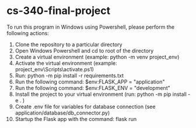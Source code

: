 # cs-340-final-project

To run this program in Windows using Powershell, please perform the following actions:

1. Clone the repository to a particular directory
2. Open Windows Powershell and cd to root of the directory
3. Create a virtual environment (example: python -m venv project_env)
4. Activate the virtual environment (example: project_env\Scripts\activate.ps1)
5. Run: python -m pip install -r requirements.txt
6. Run the following command: $env:FLASK_APP = "application"
7. Run the following command: $env:FLASK_ENV = "development"
8. Install the project to your virtual environment (run: python -m pip install -e . )
9. Create .env file for variables for database connection (see application/database/db_connector.py)
9. Startup the Flask app with the command: flask run
